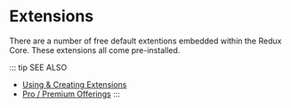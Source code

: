 # Extensions

There are a number of free default extentions embedded within the Redux Core. These extensions all come pre-installed.

::: tip SEE ALSO
- [Using & Creating Extensions](../guides/basics/using-extensions.md)
- [Pro / Premium Offerings](../premium)
:::

